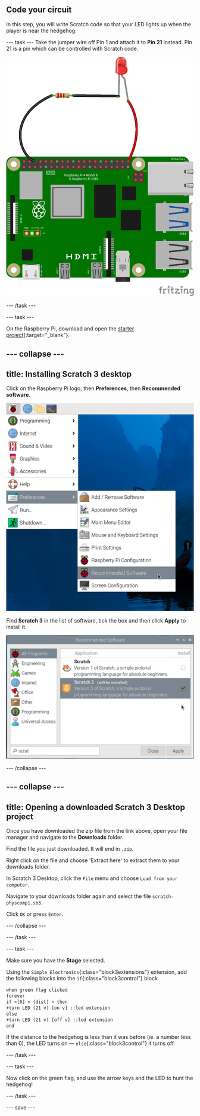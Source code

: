 ## Code your circuit

In this step, you will write Scratch code so that your LED lights up when the player is near the hedgehog.

--- task ---
Take the jumper wire off Pin 1 and attach it to **Pin 21** instead. Pin 21 is a pin which can be controlled with Scratch code.

![Circuit diagram of a jumper wire with a resistor and LED wired to 3V3 on a Raspberry Pi.](images/Pi_21_Complete.png)

--- /task ---

--- task ---

On the Raspberry Pi, download and open the [starter project](https://rpf.io/p/en/scratch-led-game-get){:target="_blank"}.


--- collapse ---
---
title: Installing Scratch 3 desktop
---

Click on the Raspberry Pi logo, then **Preferences**, then **Recommended software**.

![A Raspberry Pi menu with Preferens and then recommended software highlighted](images/preferences.png)

Find **Scratch 3** in the list of software, tick the box and then click **Apply** to install it.

![The option Scratch 3 is selected](images/scratch3.png)

--- /collapse ---

--- collapse ---
---
title: Opening a downloaded Scratch 3 Desktop project
---

Once you have downloaded the zip file from the link above, open your file manager and navigate to the **Downloads** folder.

Find the file you just downloaded. It will end in `.zip`.

Right click on the file and choose 'Extract here' to extract them to your downloads folder.

In Scratch 3 Desktop, click the `File` menu and choose `Load from your computer`.

Navigate to your downloads folder again and select the file `scratch-physcomp1.sb3`. 

Click `OK` or press `Enter`.


--- /collapse ---

--- /task ---

--- task ---

Make sure you have the **Stage** selected.

Using the `Simple Electronics`{:class="block3extensions"} extension, add the following blocks into the `if`{:class="block3control"} block.

```blocks3
when green flag clicked
forever
if <[0] < (dist) > then
+turn LED (21 v) [on v] ::led extension
else
+turn LED (21 v) [off v] ::led extension
end
```

If the distance to the hedgehog is less than it was before (ie. a number less than 0), the LED turns on — `else`{:class="block3control"} it turns off.

--- /task ---

--- task ---

Now click on the green flag, and use the arrow keys and the LED to hunt the hedgehog!

--- /task ---

--- save ---
